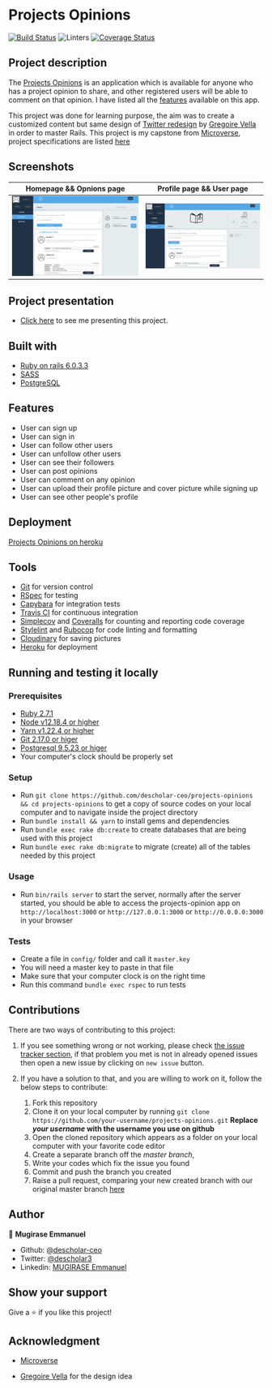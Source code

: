 # Projects Opinions
[![Build Status](https://travis-ci.org/descholar-ceo/projects-opinions.svg?branch=add-projects-opinions-logic)](https://travis-ci.org/descholar-ceo/projects-opinions)  ![Linters](https://github.com/descholar-ceo/projects-opinions/workflows/Linters/badge.svg)  [![Coverage Status](https://coveralls.io/repos/github/descholar-ceo/projects-opinions/badge.svg?branch=add-projects-opinions-logic)](https://coveralls.io/github/descholar-ceo/projects-opinions?branch=add-projects-opinions-logic)

## Project description
The [Projects Opinions](https://projects-opinions.herokuapp.com/) is an application which is available for anyone who has a project opinion to share, and other registered users will be able to comment on that opinion. I have listed all the [features](#Features) available on this app.

This project was done for learning purpose, the aim was to create a customized content but same design of [Twitter redesign](https://www.behance.net/gallery/14286087/Twitter-Redesign-of-UI-details) by [Gregoire Vella](https://www.behance.net/gregoirevella) in order to master Rails. This project is my capstone from [Microverse](https://www.microverse.org/), project specifications are listed [here](https://www.notion.so/Twitter-redesign-f8a8d48453d54d1a949bb0ceab4c8718)

## Screenshots
| Homepage && Opnions page | Profile page && User page |
| --- | --- |
| ![](./docs/projects-opinions-homepage.png) | ![](./docs/projects-opinions-userpage.png) |

## Project presentation
- [Click here](https://www.loom.com/share/79c2f2c45cc043b4abe2afac3183e7fa) to see me presenting this project.

## Built with
- [Ruby on rails 6.0.3.3](https://rubygems.org/gems/rails/versions/6.0.3.3)
- [SASS](https://sass-lang.com/)
- [PostgreSQL](https://www.postgresql.org/)

## Features
- User can sign up
- User can sign in
- User can follow other users
- User can unfollow other users
- User can see their followers
- User can post opinions
- User can comment on any opinion
- User can upload their profile picture and cover picture while signing up
- User can see other people's profile

## Deployment
[Projects Opinions on heroku](https://projects-opinions.herokuapp.com/)

## Tools
- [Git](https://git-scm.com/) for version control
- [RSpec](https://rspec.info/) for testing
- [Capybara](http://teamcapybara.github.io/capybara/) for integration tests
- [Travis CI](https://travis-ci.org/) for continuous integration
- [Simplecov](https://github.com/simplecov-ruby/simplecov) and [Coveralls](https://coveralls.io/) for counting and reporting code coverage
- [Stylelint](https://stylelint.io/) and [Rubocop](https://rubocop.org/) for code linting and formatting
- [Cloudinary](https://cloudinary.com/) for saving pictures
- [Heroku](https://heroku.com/) for deployment

## Running and testing it locally

### Prerequisites
- [Ruby 2.7.1](https://www.ruby-lang.org/en/news/2020/03/31/ruby-2-7-1-released/)
- [Node v12.18.4 or higher](https://nodejs.org/en/)
- [Yarn v1.22.4 or higher](https://yarnpkg.com/)
- [Git 2.17.0 or higer](https://yarnpkg.com/)
- [Postgresql 9.5.23 or higer](https://www.postgresql.org/)
- Your computer's clock should be properly set

### Setup
- Run `git clone https://github.com/descholar-ceo/projects-opinions && cd projects-opinions` to get a copy of source codes on your local computer and to navigate inside the project directory
- Run `bundle install && yarn` to install gems and dependencies
- Run `bundle exec rake db:create` to create databases that are being used with this project
- Run `bundle exec rake db:migrate` to migrate (create) all of the tables needed by this project

### Usage
- Run `bin/rails server` to start the server, normally after the server started, you should be able to access the projects-opinion app on `http://localhost:3000` or `http://127.0.0.1:3000` or `http://0.0.0.0:3000` in your browser

### Tests
- Create a file in `config/` folder and call it `master.key`
- You will need a master key to paste in that file
- Make sure that your computer clock is on the right time
- Run this command `bundle exec rspec` to run tests

## Contributions

There are two ways of contributing to this project:

1.  If you see something wrong or not working, please check [the issue tracker section](https://github.com/descholar-ceo/projects-opinions/issues ), if that problem you met is not in already opened issues then open a new issue by clicking on `new issue` button.

2.  If you have a solution to that, and you are willing to work on it, follow the below steps to contribute:
    1.  Fork this repository
    1.  Clone it on your local computer by running `git clone https://github.com/your-username/projects-opinions.git` __Replace *your username* with the username you use on github__
    1.  Open the cloned repository which appears as a folder on your local computer with your favorite code editor
    1.  Create a separate branch off the *master branch*,
    1.  Write your codes which fix the issue you found
    1.  Commit and push the branch you created
    1.  Raise a pull request, comparing your new created branch with our original master branch [here](https://github.com/descholar-ceo/projects-opinions)

## Author

👤 **Mugirase Emmanuel**

- Github: [@descholar-ceo](https://github.com/descholar-ceo)
- Twitter: [@descholar3](https://twitter.com/descholar3)
- Linkedin: [MUGIRASE Emmanuel](https://www.linkedin.com/in/mugirase-emmanuel)


## Show your support

Give a ⭐️ if you like this project!

## Acknowledgment
* [Microverse](https://www.microvese.org)

* [Gregoire Vella](https://www.behance.net/gregoirevella) for the design idea
